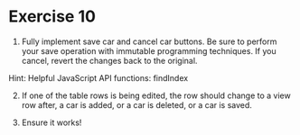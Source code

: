 # Exercise 10

1. Fully implement save car and cancel car buttons. Be sure to perform your save operation with immutable programming techniques. If you cancel, revert the changes back to the original.

Hint: Helpful JavaScript API functions: findIndex

2. If one of the table rows is being edited, the row should change to a view row after, a car is added, or a car is deleted, or a car is saved.

3. Ensure it works!